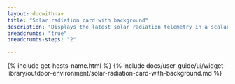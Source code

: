 ```yaml
---
layout: docwithnav
title: "Solar radiation card with background"
description: "Displays the latest solar radiation telemetry in a scalable rectangle card with the background image."
breadcrumbs: "true"
breadcrumbs-steps: "2"

---
```

{% include get-hosts-name.html %}
{% include docs/user-guide/ui/widget-library/outdoor-environment/solar-radiation-card-with-background.md %}
